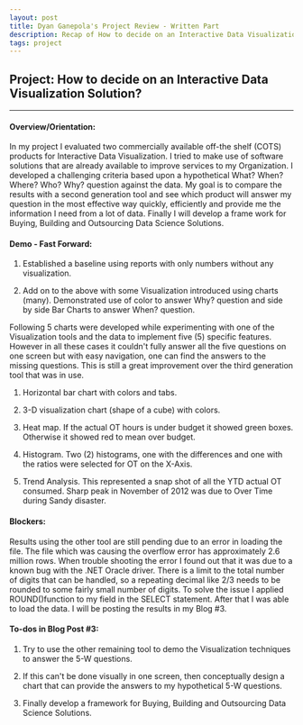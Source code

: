 ```yaml
---
layout: post
title: Dyan Ganepola's Project Review - Written Part
description: Recap of How to decide on an Interactive Data Visualization Solution?   
tags: project 
---
```

<section>


## Project: How to decide on an Interactive Data Visualization Solution?
 
-------------------------------------------------------------------------

#### Overview/Orientation:

 In my project I evaluated two commercially available off-the shelf (COTS) products for Interactive Data Visualization. I tried to make use of software solutions that are already available to improve services to my Organization. I developed a challenging criteria based upon a hypothetical What? When? Where? Who? Why? question against the data.  My goal is to compare the results with a second generation tool and see which product will answer my question in the most effective way quickly, efficiently and provide me the information I need from a lot of data. Finally I will develop a frame work for Buying, Building and Outsourcing Data Science Solutions.

#### Demo - Fast Forward:

1. Established a baseline using reports with only numbers without any visualization. 

2. Add on to the above with some Visualization introduced using charts (many). Demonstrated use of color to answer Why? question and side by side Bar Charts to answer When? question. 

Following 5 charts were developed while experimenting with one of the Visualization tools and the data to implement five (5) specific features. However in all these cases it couldn't fully answer all the five questions on one screen but with easy navigation, one can find the answers to the missing questions. This is still a great improvement over the third generation tool that was in use. 

1. Horizontal bar chart with colors and tabs.  

2. 3-D visualization chart (shape of a cube) with colors.

3. Heat map. If the actual OT hours is under budget it showed green boxes. Otherwise it showed red to mean over budget.   
4. Histogram. Two (2) histograms, one with the differences and one with the ratios were selected for OT on the X-Axis.

5. Trend Analysis. This represented a snap shot of all the YTD actual OT consumed. Sharp peak in November of 2012 was due to Over Time during Sandy disaster.  


#### Blockers:

Results using the other tool are still pending due to an error in loading the file. The file which was causing the overflow error has approximately 2.6 million rows. When trouble shooting the error I found out that it was due to a known bug with the .NET Oracle driver. There is a limit to the total number of digits that can be handled, so a repeating decimal like 2/3 needs to be rounded to some fairly small number of digits. To solve the issue I applied ROUND()function to my field in the SELECT statement. After that I was able to load the data. I will be posting the results in my Blog #3. 

#### To-dos in Blog Post #3: 

1. Try to use the other remaining tool to demo the Visualization techniques to answer the 5-W questions. 

2. If this can't be done visually in one screen, then conceptually design a chart that can provide the answers to my hypothetical 5-W questions. 

3. Finally develop a framework for Buying, Building and Outsourcing Data Science Solutions.


</section>